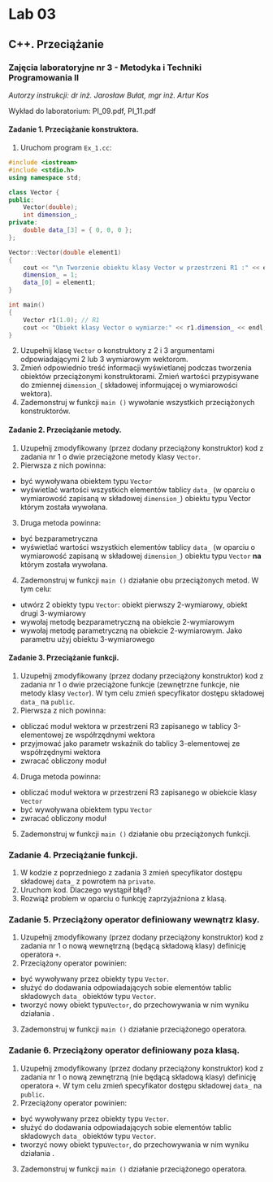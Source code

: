 # Lab 03 
## **C++. Przeciążanie**
### Zajęcia laboratoryjne nr 3 - Metodyka i Techniki Programowania II

*Autorzy instrukcji: dr inż. Jarosław Bułat, mgr inż. Artur Kos*

Wykład do laboratorium: PI_09.pdf, PI_11.pdf
  
#### Zadanie 1. Przeciążanie konstruktora.
  
1. Uruchom program `Ex_1.cc`:

```cpp 
#include <iostream>
#include <stdio.h>
using namespace std;

class Vector {
public:
    Vector(double);
    int dimension_;
private:
    double data_[3] = { 0, 0, 0 };
};

Vector::Vector(double element1)
{
    cout << "\n Tworzenie obiektu klasy Vector w przestrzeni R1 :" << endl;
    dimension_ = 1;
    data_[0] = element1;
}

int main()
{
    Vector r1(1.0); // R1
    cout << "Obiekt klasy Vector o wymiarze:" << r1.dimension_ << endl;
}
```

2. Uzupełnij klasę `Vector` o konstruktory z 2 i 3 argumentami odpowiadającymi 2 lub 3 wymiarowym wektorom.  
3. Zmień odpowiednio treść informacji wyświetlanej podczas tworzenia obiektów przeciążonymi konstruktorami.
Zmień  wartości przypisywane do zmiennej `dimension_`( składowej informującej o wymiarowości wektora).
5. Zademonstruj w funkcji `main ()` wywołanie wszystkich przeciążonych konstruktorów.  



#### Zadanie 2. Przeciążanie metody.
  
1. Uzupełnij zmodyfikowany (przez dodany przeciążony konstruktor) kod z zadania nr 1 o dwie przeciążone metody klasy `Vector`. 
2. Pierwsza z nich powinna:
- być wywoływana obiektem typu `Vector`
- wyświetlać wartości wszystkich elementów tablicy `data_` (w oparciu o wymiarowość zapisaną w składowej `dimension_`) obiektu typu Vector którym została wywołana.
3. Druga metoda powinna:
- być bezparametryczna 
- wyświetlać wartości wszystkich elementów tablicy `data_` (w oparciu o wymiarowość zapisaną w składowej `dimension_`) obiektu typu `Vector` **na** którym została wywołana.
4. Zademonstruj w funkcji `main ()` działanie obu przeciążonych metod. W tym celu:
- utwórz 2 obiekty typu `Vector`: obiekt pierwszy 2-wymiarowy, obiekt drugi 3-wymiarowy
- wywołaj metodę bezparametryczną na obiekcie 2-wymiarowym
- wywołaj metodę parametryczną na obiekcie 2-wymiarowym. Jako parametru użyj obiektu 3-wymiarowego


#### Zadanie 3.  Przeciążanie funkcji.
  
1. Uzupełnij zmodyfikowany (przez dodany przeciążony konstruktor) kod z zadania nr 1 o dwie przeciążone funkcje (zewnętrzne funkcje, nie metody klasy `Vector`). W tym celu zmień specyfikator dostępu składowej `data_` na `public`.
2. Pierwsza z nich powinna:
- obliczać moduł wektora  w przestrzeni R3 zapisanego w tablicy 3-elementowej ze współrzędnymi wektora
-  przyjmować jako parametr wskaźnik do tablicy 3-elementowej ze współrzędnymi wektora
- zwracać obliczony moduł
4. Druga metoda powinna:
 -  obliczać moduł wektora w przestrzeni R3 zapisanego w obiekcie klasy  `Vector`
 -  być wywoływana obiektem typu `Vector`
 - zwracać obliczony moduł
5. Zademonstruj w funkcji `main ()` działanie obu przeciążonych funkcji.  


### Zadanie 4.  Przeciążanie funkcji.
1. W kodzie z poprzedniego z zadania 3 zmień specyfikator dostępu składowej `data_` z powrotem na `private`.
2. Uruchom kod. Dlaczego wystąpił błąd?
3. Rozwiąż problem w oparciu o funkcję zaprzyjaźniona z klasą.


### Zadanie 5. Przeciążony operator definiowany wewnątrz klasy.

1. Uzupełnij zmodyfikowany (przez dodany przeciążony konstruktor) kod z zadania nr 1 o nową wewnętrzną (będącą składową klasy) definicję operatora `+`.
2. Przeciążony operator powinien:
- być wywoływany przez obiekty typu `Vector`. 
- służyć do dodawania odpowiadających sobie elementów tablic składowych `data_` obiektów typu `Vector`. 
- tworzyć nowy obiekt typu`Vector`, do  przechowywania w nim wyniku działania . 
3. Zademonstruj w funkcji `main ()` działanie przeciążonego operatora.  



### Zadanie 6. Przeciążony operator definiowany poza klasą.

1. Uzupełnij zmodyfikowany (przez dodany przeciążony konstruktor) kod z zadania nr 1 o nową zewnętrzną (nie będącą składową klasy) definicję operatora `+`. W tym celu zmień specyfikator dostępu składowej `data_` na `public`.
2. Przeciążony operator powinien:
- być wywoływany przez obiekty typu `Vector`. 
- służyć do dodawania odpowiadających sobie elementów tablic składowych `data_` obiektów typu `Vector`. 
- tworzyć nowy obiekt typu`Vector`, do  przechowywania w nim wyniku działania . 
3. Zademonstruj w funkcji `main ()` działanie przeciążonego operatora.  

